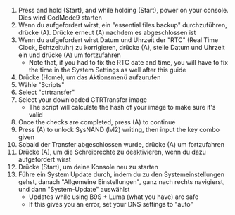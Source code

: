 1. Press and hold (Start), and while holding (Start), power on your console. Dies wird GodMode9 starten
2. Wenn du aufgefordert wirst, ein "essential files backup" durchzuführen, drücke (A). Drücke erneut (A) nachdem es abgeschlossen ist
3. Wenn du aufgefordert wirst Datum und Uhrzeit der "RTC" (Real Time Clock, Echtzeituhr) zu korrigieren, drücke (A), stelle Datum und Uhrzeit ein und drücke (A) um fortzufahren
    - Note that, if you had to fix the RTC date and time, you will have to fix the time in the System Settings as well after this guide
4. Drücke (Home), um das Aktionsmenü aufzurufen
5. Wähle "Scripts"
6. Select "ctrtransfer"
7. Select your downloaded CTRTransfer image
    - The script will calculate the hash of your image to make sure it's valid
8. Once the checks are completed, press (A) to continue
9. Press (A) to unlock SysNAND (lvl2) writing, then input the key combo given
10. Sobald der Transfer abgeschlossen wurde, drücke (A) um fortzufahren
11. Drücke (A), um die Schreibrechte zu deaktivieren, wenn du dazu aufgefordert wirst
12. Drücke (Start), um deine Konsole neu zu starten
13. Führe ein System Update durch, indem du zu den Systemeinstellungen gehst, danach "Allgemeine Einstellungen", ganz nach rechts navigierst, und dann "System-Update" auswählst
    - Updates while using B9S + Luma (what you have) are safe
    - If this gives you an error, set your DNS settings to "auto"
